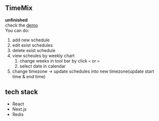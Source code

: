## TimeMix
**unfinished** <br />
check the [demo](https://timemix.vercel.app/) <br />
You can do:
1. add new schedule
2. edit exist schedules
3. delete exist schedule
4. view scheules by weekly chart
    1. change weeks in tool bar by click `<` or `>`
    2. select date in calendar
5. change timezone -> update schedules into new timezone(update start time & end time)

## tech stack
- React
- Next.js
- Redis
